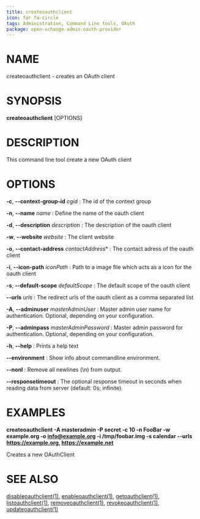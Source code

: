 ```yaml
---
title: createoauthclient
icon: far fa-circle
tags: Administration, Command Line tools, OAuth
package: open-xchange-admin-oauth-provider
---
```


# NAME

createoauthclient - creates an OAuth client

# SYNOPSIS

**createoauthclient** [OPTIONS]

# DESCRIPTION

This command line tool create a new OAuth client

# OPTIONS

**-c**, **--context-group-id** *cgid*
: The id of the context group
 
**-n**, **--name** *name*
: Define the name of the oauth client

**-d**, **--description** *description*
: The description of the oauth client

**-w**, **--website** *website*
: The client website
          
**-o**, **--contact-address** *contactAddress**
: The contact adress of the oauth client

**-i**, **--icon-path** *iconPath*
: Path to a image file which acts as a icon for the oauth client

**-s**, **--default-scope** *defaultScope*
: The default scope of the oauth client

**--urls** *urls*
: The redirect urls of the oauth client as a comma separated list

**-A**, **--adminuser** *masterAdminUser*
:   Master admin user name for authentication. Optional, depending on your configuration.

**-P**, **--adminpass** *masterAdminPassword*
:   Master admin password for authentication. Optional, depending on your configuration.

**-h**, **--help**
: Prints a help text

**--environment**
:   Show info about commandline environment.

**--nonl**
:   Remove all newlines (\\n) from output.

**--responsetimeout**
: The optional response timeout in seconds when reading data from server (default: 0s; infinite).

# EXAMPLES

**createoauthclient -A masteradmin -P secret -c 10 -n FooBar -w example.org -o info@example.org -i /tmp/foobar.img -s calendar --urls https://example.org, https://example.net**

Creates a new OAuthClient

# SEE ALSO

[disableoauthclient(1)](disableoauthclient), [enableoauthclient(1)](enableoauthclient), [getoauthclient(1)](getoauthclient), [listoauthclient(1)](listoauthclient), [removeoauthclient(1)](removeoauthclient), [revokeoauthclient(1)](revokeoauthclient), [updateoauthclient(1)](updateoauthclient)